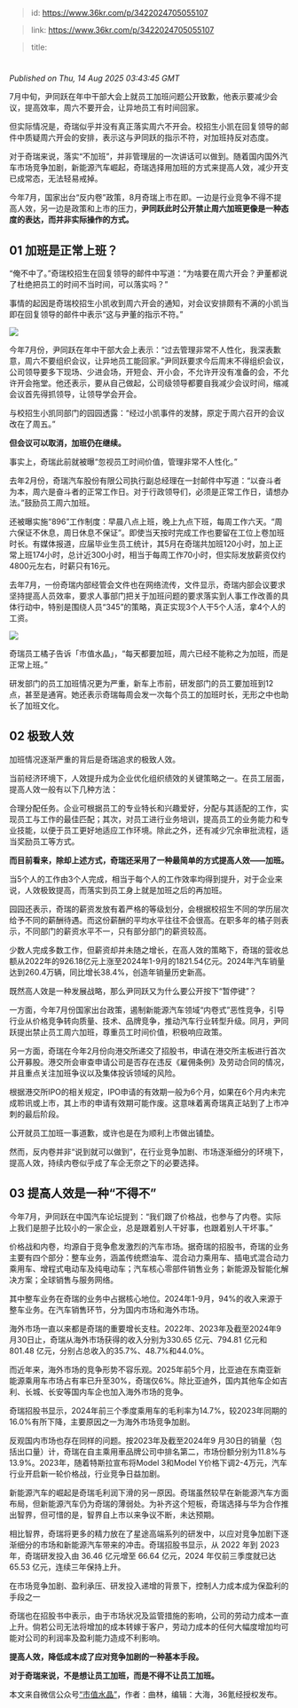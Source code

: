 > id: https://www.36kr.com/p/3422024705055107

> link: https://www.36kr.com/p/3422024705055107

> title: 

# 
_Published on Thu, 14 Aug 2025 03:43:45 GMT_

7月中旬，尹同跃在年中干部大会上就员工加班问题公开致歉，他表示要减少会议，提高效率，周六不要开会，让异地员工有时间回家。

但实际情况是，奇瑞似乎并没有真正落实周六不开会。校招生小凯在回复领导的邮件中质疑周六开会的安排，表示这与尹同跃的指示不符，对加班持反对态度。

对于奇瑞来说，落实“不加班”，并非管理层的一次讲话可以做到。随着国内国外汽车市场竞争加剧，新能源汽车崛起，奇瑞选择用加班的方式来提高人效，减少开支已成常态，无法轻易戒掉。

今年7月，国家出台“反内卷”政策，8月奇瑞上市在即。一边是行业竞争不得不提高人效，另一边是政策和上市的压力，**尹同跃此时公开禁止周六加班更像是一种态度的表达，而并非实际操作的方式。**

**01 加班是正常上班？**
---------------

“俺不中了。”奇瑞校招生在回复领导的邮件中写道：“为啥要在周六开会？尹董都说了杜绝把员工的时间不当时间，可以落实吗？”

事情的起因是奇瑞校招生小凯收到周六开会的通知，对会议安排颇有不满的小凯当即在回复领导的邮件中表示“这与尹董的指示不符。”

![](https://img.36krcdn.com/hsossms/20250814/v2_89c35ce4b0474791a312deb7d299cd66@6131109_oswg57690oswg1070oswg1151_img_000?x-oss-process=image/format,jpg/interlace,1)

今年7月份，尹同跃在年中干部大会上表示：“过去管理非常不人性化，我深表歉意，周六不要组织会议，让异地员工能回家。”尹同跃要求今后周末不得组织会议，公司领导要多下现场、少进会场，开短会、开小会，不允许开没有准备的会，不允许开会拖堂。他还表示，要从自己做起，公司级领导都要自我减少会议时间，缩减会议首先得抓领导，让领导学会开会。

与校招生小凯同部门的园园透露：“经过小凯事件的发酵，原定于周六召开的会议改在了周五。”

**但会议可以取消，加班仍在继续。**

事实上，奇瑞此前就被曝“忽视员工时间价值，管理非常不人性化。”

去年2月份，奇瑞汽车股份有限公司执行副总经理在一封邮件中写道：“以奋斗者为本，周六是奋斗者的正常工作日。对于行政领导们，必须是正常工作日，请想办法。”鼓励员工周六加班。

还被曝实施“896”工作制度：早晨八点上班，晚上九点下班，每周工作六天。“周六保证不休息，周日休息不保证”。即使当天按时完成工作也要留在工位上卷加班时长。有媒体报道，应届毕业生员工统计，其5月在奇瑞共加班120小时，加上正常上班174小时，总计近300小时，相当于每周工作70小时，但实际发放薪资仅约4800元左右，时薪只有16元。

去年7月，一份奇瑞内部经管会文件也在网络流传，文件显示，奇瑞内部会议要求坚持提高人员效率，要求人事部门把关于加班问题的要求落实到人事工作改善的具体行动中，特别是围绕人员“345”的策略，真正实现3个人干5个人活，拿4个人的工资。

![](https://img.36krcdn.com/hsossms/20250814/v2_a01a6e92814d44eea1b8de5c8515add9@6131109_oswg87786oswg800oswg431_img_000?x-oss-process=image/format,jpg/interlace,1)

奇瑞员工橘子告诉「市值水晶」，“每天都要加班，周六已经不能称之为加班，而是正常上班。”

研发部门的员工加班情况更为严重，新车上市前，研发部门的员工要加班到12点，甚至是通宵。她还表示奇瑞每周会发一次每个员工的加班时长，无形之中也助长了加班文化。

**02 极致人效**
-----------

加班情况逐渐严重的背后是奇瑞追求的极致人效。

当前经济环境下，人效提升成为企业优化组织绩效的关键策略之一。在员工层面，提高人效一般有以下几种方法：

合理分配任务。企业可根据员工的专业特长和兴趣爱好，分配与其适配的工作，实现员工与工作的最佳匹配；其次，对员工进行业务培训，提高员工的业务能力和专业技能，以便于员工更好地适应工作环境。除此之外，还有减少冗余审批流程，适当奖励员工等方式。

**而目前看来，除却上述方式，奇瑞还采用了一种最简单的方式提高人效——加班。**

当5个人的工作由3个人完成，相当于每个人的工作效率均得到提升，对于企业来说，人效极致提高，而落实到员工身上就是加班之后的再加班。

园园还表示，奇瑞的薪资发放有着严格的等级划分，会根据校招生不同的学历层次给予不同的薪酬待遇。而这份薪酬的平均水平往往不会很高。在职多年的橘子则表示，不同部门的薪资水平不一，只有部分部门的薪资较高。

少数人完成多数工作，但薪资却并未随之增长，在高人效的策略下，奇瑞的营收总额从2022年的926.18亿元上涨至2024年1-9月的1821.54亿元。2024年汽车销量达到260.4万辆，同比增长38.4%，创造年销量历史新高。

既然高人效是一种发展战略，那么尹同跃又为什么要公开按下“暂停键”？

一方面，今年7月份国家出台政策，遏制新能源汽车领域“内卷式”恶性竞争，引导行业从价格竞争转向质量、技术、品牌竞争，推动汽车行业转型升级。同月，尹同跃提出禁止员工周六加班，尊重员工时间价值，积极响应政策。

另一方面，奇瑞在今年2月份向港交所递交了招股书，申请在港交所主板进行首次公开募股。港交所会审查申请公司是否存在违反《雇佣条例》及劳动合同的情况，并且重点关注加班争议以及集体投诉领域的风险。

根据港交所IPO的相关规定，IPO申请的有效期一般为6个月，如果在6个月内未完成聆讯或上市，其上市的申请有效期可能作废。这意味着离奇瑞真正站到了上市冲刺的最后阶段。

公开就员工加班一事道歉，或许也是在为顺利上市做出铺垫。

然而，反内卷并非“说到就可以做到”，在行业竞争加剧、市场逐渐细分的环境下，提高人效，持续内卷似乎成了车企无奈之下的必要选择。

**03 提高人效是一种“不得不”**
-------------------

今年7月，尹同跃在中国汽车论坛提到：“我们跟了价格战，也参与了内卷。实际上我们是胆子比较小的一家企业，总是跟着别人干好事，也跟着别人干坏事。”

价格战和内卷，均源自于竞争愈发激烈的汽车市场。据奇瑞的招股书，奇瑞的业务主要有四个部分：整车业务，涵盖传统燃油车、混合动力乘用车、插电式混合动力乘用车、增程式电动车及纯电动车；汽车核心零部件销售业务；新能源及智能化解决方案；全球销售与服务网络。

其中整车业务在奇瑞的业务中占据核心地位。2024年1-9月，94%的收入来源于整车业务。在汽车销售环节，分为国内市场和海外市场。

海外市场一直以来都是奇瑞的重要增长支柱。2022年、2023年及截至2024年9月30日止，奇瑞从海外市场获得的收入分别为330.65 亿元、794.81 亿元和801.48 亿元，分别占总收入的35.7%、48.7%和44.0%。

而近年来，海外市场的竞争形势不容乐观。2025年前5个月，比亚迪在东南亚新能源乘用车市场占有率已升至30%，奇瑞仅6%。除比亚迪外，国内其他车企如吉利、长城、长安等国内车企也加入海外市场的竞争。

奇瑞招股书显示，2024年前三个季度乘用车的毛利率为14.7%，较2023年同期的16.0%有所下降，主要原因之一为海外市场竞争加剧。

反观国内市场也存在同样的问题。按2023年及截至2024年9 月30日的销量（包括出口量）计，奇瑞在自主乘用車品牌公司中排名第二，市场份额分别为11.8%与13.9%。2023年，随着特斯拉宣布将Model 3和Model Y价格下调2-4万元，汽车行业开启新一轮价格战，行业竞争日益加剧。

新能源汽车的崛起是奇瑞毛利润下滑的另一原因。奇瑞虽然较早在新能源汽车方面布局，但新能源汽车仍为奇瑞的薄弱处。为补齐这个短板，奇瑞选择与华为合作推出智界，但可惜的是，智界自上市以来争议不断，未达预期。

相比智界，奇瑞将更多的精力放在了星途高端系列的研发中，以应对竞争加剧下逐渐细分的市场和新能源汽车带来的冲击。奇瑞招股书显示，从 2022 年到 2023 年，奇瑞研发投入由 36.46 亿元增至 66.64 亿元，2024 年仅前三季度就已达 65.53 亿元，连续三年保持上升。

在市场竞争加剧、盈利承压、研发投入递增的背景下，控制人力成本成为保盈利的手段之一

奇瑞也在招股书中表示，由于市场状况及监管措施的影响，公司的劳动力成本一直上升。倘若公司无法将增加的成本转嫁于客户，劳动力成本的任何大幅度增加均可能对公司的利润率及盈利能力造成不利影响。

**提高人效，降低成本成了应对竞争加剧的一种基本手段。**

**对于奇瑞来说，不是想让员工加班，而是不得不让员工加班。**

本文来自微信公众号[“市值水晶”](https://mp.weixin.qq.com/s/yIQDOPZ4HTjqV9X5pLwDeg)，作者：曲林，编辑：大海，36氪经授权发布。
